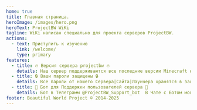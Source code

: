 ```yaml
---
home: true
title: Главная страница.
heroImage: /images/hero.png
heroText: ProjectBW WiKi
tagline: WiKi написан специально для проекта серверов ProjectBW.
actions:
  - text: Приступить к изучению
    link: /welcome/
    type: primary
features:
  - title: 🔥 Версия сервера projectbw 🔥
    details: Наш сервер поддерживаются все последние версии Minecraft начиная от 1.19.+ У Нас есть разные режимы игры
  - title: 🔒 Ваши пароли защищены 🔒
    details: Все пароли от нашего Сервера|Сайта|Лаунчера хранятся в зашифрованом виде
  - title: 🔧 Бот для Поддержки пользователей сервера 🔧
    details: Бот в Телеграмм @ProjectBW_Support_bot  В Чате с Ботом можно получить ответ на FAQ В Чате с Ботом можно задать свой вопро - На вопрос Вам ответит Администрация сервера
footer: Beautiful World Project © 2014-2025
---
```

